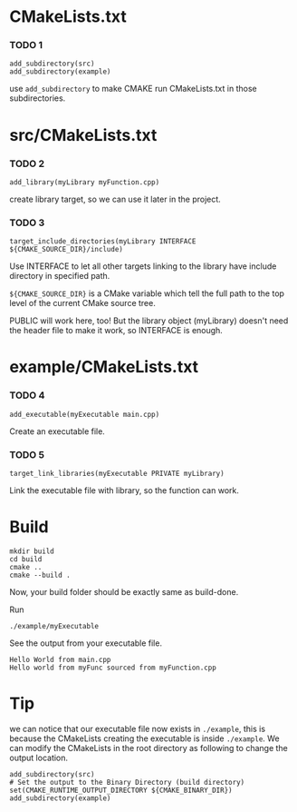 # CMakeLists.txt

### TODO 1
```
add_subdirectory(src)
add_subdirectory(example)
```
use `add_subdirectory` to make CMAKE run CMakeLists.txt in those subdirectories.

# src/CMakeLists.txt

### TODO 2
```
add_library(myLibrary myFunction.cpp)
```
create library target, so we can use it later in the project.

### TODO 3
```
target_include_directories(myLibrary INTERFACE ${CMAKE_SOURCE_DIR}/include)
```
Use INTERFACE to let all other targets linking to the library have include directory in specified path.

`${CMAKE_SOURCE_DIR}` is a CMake variable which tell the full path to the top level of the current CMake source tree.

PUBLIC will work here, too! But the library object (myLibrary) doesn't need the header file to make it work, so INTERFACE is enough.

# example/CMakeLists.txt

### TODO 4
```
add_executable(myExecutable main.cpp)
```
Create an executable file.

### TODO 5
```
target_link_libraries(myExecutable PRIVATE myLibrary)
```
Link the executable file with library, so the function can work.



# Build
```
mkdir build
cd build
cmake ..
cmake --build .
```
Now, your build folder should be exactly same as build-done.

Run
```
./example/myExecutable
```
See the output from your executable file.
```
Hello World from main.cpp
Hello world from myFunc sourced from myFunction.cpp
```
# Tip
we can notice that our executable file now exists in `./example`, this is because the CMakeLists creating the executable is inside `./example`. We can modify the CMakeLists in the root directory as following to change the output location.

```
add_subdirectory(src)
# Set the output to the Binary Directory (build directory)
set(CMAKE_RUNTIME_OUTPUT_DIRECTORY ${CMAKE_BINARY_DIR})
add_subdirectory(example)
```